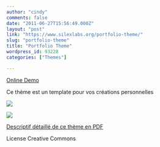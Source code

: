 ```yaml
---
author: "cindy"
comments: false
date: "2011-06-27T15:56:49.000Z"
layout: "post"
link: "https://www.silexlabs.org/portfolio-theme/"
slug: "portfolio-theme"
title: "Portfolio Theme"
wordpress_id: 93228
categories: ["Themes"]

---
```

[Online Demo](http://silexprod.com/silex_cindy/?/portfolio_theme)

Ce thème est un template pour vos créations personnelles

![](https://www.silexlabs.org/wp-content/uploads/2011/06/portfolio_theme.png)

![](https://www.silexlabs.org/wp-content/uploads/2011/06/portfolio_theme_2.png)

[Descriptif détaillé de ce thème en PDF](http://silexprod.com/silex_cindy/description.pdf)

License Creative Commons

